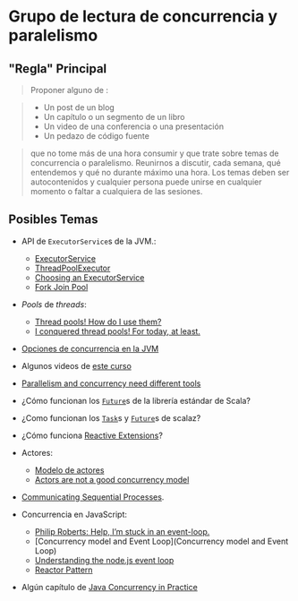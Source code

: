 # Grupo de lectura de concurrencia y paralelismo

## "Regla" Principal

>Proponer alguno de :

> * Un post de un blog
> * Un capítulo o un segmento de un libro
> * Un video de una conferencia o una presentación
> * Un pedazo de código fuente

> que no tome más de una hora consumir y que trate sobre temas de concurrencia o paralelismo. Reunirnos a discutir, cada semana, qué entendemos y qué no durante máximo una hora. Los temas deben ser autocontenidos y cualquier persona puede unirse en cualquier momento o faltar a cualquiera de las sesiones.

## Posibles Temas

* API de `ExecutorService`s de la JVM.:
	* [ExecutorService](http://docs.oracle.com/javase/7/docs/api/java/util/concurrent/ExecutorService.html)
	* [ThreadPoolExecutor](http://docs.oracle.com/javase/7/docs/api/java/util/concurrent/ThreadPoolExecutor.html)
	* [Choosing an ExecutorService](http://blog.jessitron.com/2014/01/choosing-executorservice.html)
	* [Fork Join Pool](http://blog.jessitron.com/2014/02/forkjoinpool-other-executorservice.html)

* _Pools_ de _threads_:
	* [Thread pools! How do I use them?](http://jvns.ca/blog/2016/03/27/thread-pools-how-do-i-use-them/)
	* [I conquered thread pools! For today, at least.](http://jvns.ca/blog/2016/03/29/thread-pools-part-ii-i-love-blocking/)

* [Opciones de concurrencia en la JVM](https://www.youtube.com/watch?v=yhguOt863nw)

* Algunos videos de [este curso](https://www.udacity.com/course/introduction-to-operating-systems--ud923)

* [Parallelism and concurrency need different tools](http://yosefk.com/blog/parallelism-and-concurrency-need-different-tools.html)

* ¿Cómo funcionan los [`Future`](https://github.com/scala/scala/blob/7910508d1071e0e769ff6e291d3a1c479a067262/src/library/scala/concurrent/Future.scala)s de la librería estándar de Scala?

* ¿Como funcionan los [`Task`](https://github.com/scalaz/scalaz/blob/series/7.3.x/concurrent/src/main/scala/scalaz/concurrent/Task.scala)s y [`Future`](https://github.com/scalaz/scalaz/blob/series/7.3.x/concurrent/src/main/scala/scalaz/concurrent/Future.scala)s de scalaz?

* ¿Cómo funciona [Reactive Extensions](https://github.com/Reactive-Extensions/)?

* Actores:
	* [Modelo de actores](http://danielwestheide.com/blog/2013/02/27/the-neophytes-guide-to-scala-part-14-the-actor-approach-to-concurrency.html)
	* [Actors are not a good concurrency model](http://pchiusano.blogspot.com.co/2010/01/actors-are-not-good-concurrency-model.html)

* [Communicating Sequential Processes](https://en.wikipedia.org/wiki/Communicating_sequential_processes).

* Concurrencia en JavaScript:
	* [Philip Roberts: Help, I’m stuck in an event-loop.](https://vimeo.com/96425312)
	* [Concurrency model and Event Loop](Concurrency model and Event Loop)
	*  [Understanding the node.js event loop](http://blog.mixu.net/2011/02/01/understanding-the-node-js-event-loop/)
	* [Reactor Pattern](http://www.cs.wustl.edu/~schmidt/PDF/reactor-siemens.pdf)

* Algún capítulo de [Java Concurrency in Practice](https://www.google.com.co/search?q=Java+Concurrency+in+Practice+pdf+download)
